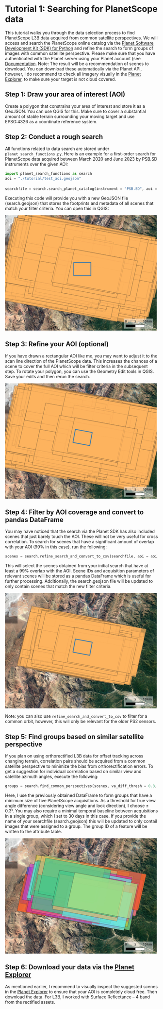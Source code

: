 # Tutorial 1: Searching for PlanetScope data

This tutorial walks you through the data selection process to find PlanetScope L3B data acquired from common satellite perspectives. We will access and search the PlanetScope online catalog via the [Planet Software Development Kit (SDK) for Python](https://github.com/planetlabs/planet-client-python) and refine the search to form groups of images with common satellite perspective. Please make sure that you have authenticated with the Planet server using your Planet account (see [Documentation](https://planet-sdk-for-python-v2.readthedocs.io/en/latest/get-started/quick-start-guide/#step-4-sign-on-to-your-account). Note: The result will be a recommendation of scenes to download. You can download these automatically via the Planet API, however, I do recommend to check all imagery visually in the [Planet Explorer](https://www.planet.com/explorer/), to make sure your target is not cloud covered.

## Step 1: Draw your area of interest (AOI)
Create a polygon that constrains your area of interest and store it as a GeoJSON. You can use QGIS for this. Make sure to cover a substantial amount of stable terrain surrounding your moving target and use EPSG:4326 as a coordinate reference system.  

## Step 2: Conduct a rough search
All functions related to data search are stored under `planet_search_functions.py`. Here is an example for a first-order search for PlanetScope data acquired between March 2020 and June 2023 by PSB.SD instruments over the given AOI:
``` python
import planet_search_functions as search
aoi = "./tutorial/test_aoi.geojson"

searchfile = search.search_planet_catalog(instrument = "PSB.SD", aoi = aoi, cloud_cover_max=0.1, date_start = "2020-03-01", date_stop = "2023-06-30")
```
Executing this code will provide you with a new GeoJSON file (search.geojson) that stores the footprints and metadata of all scenes that match your filter criteria. You can open this in QGIS:

<img src='./figures/search1.jpeg' width='500'>

## Step 3: Refine your AOI (optional)
If you have drawn a rectangular AOI like me, you may want to adjust it to the scan line direction of the PlanetScope data. This increases the chances of a scene to cover the full AOI which will be filter criteria in the subsequent step. To rotate your polygon, you can use the Geometry Edit tools in QGIS. Save your edits and then rerun the search.

<img src='./figures/search2.jpeg' width='500'>

## Step 4: Filter by AOI coverage and convert to pandas DataFrame

You may have noticed that the search via the Planet SDK has also included scenes that just barely touch the AOI. These will not be very useful for cross correlation. To search for scenes that have a significant amount of overlap with your AOI (99% in this case), run the following:

``` python
scenes = search.refine_search_and_convert_to_csv(searchfile, aoi = aoi, instrument = instrument, min_overlap = 99)
```

This will select the scenes obtained from your initial search that have at least a 99% overlap with the AOI. Scene IDs and acquisition parameters of relevant scenes will be stored as a pandas DataFrame which is useful for further processing. Additionally, the search.geojson file will be updated to only contain scenes that match the new filter criteria. 

<img src='./figures/search3.jpeg' width='500'>

Note: you can also use `refine_search_and_convert_to_csv` to filter for a common orbit, however, this will only be relevant for the older PS2 sensors.  

## Step 5: Find groups based on similar satellite perspective

If you plan on using orthorectified L3B data for offset tracking across changing terrain, correlation pairs should be acquired from a common satellite perspective to minimize the bias from orthorectification errors. To get a suggestion for individual correlation based on similar view and satellite azimuth angles, execute the following: 

``` python
groups = search.find_common_perspectives(scenes, va_diff_thresh = 0.3, min_group_size = 5, min_dt = 30, searchfile = searchfile)
```

Here, I use the previously obtained DataFrame to form groups that have a minimum size of five PlanetScope acquisitions. As a threshold for true view angle difference (considering view angle and look direction), I choose ± 0.3°. You may also require a minimal temporal baseline between acquisitions in a single group, which I set to 30 days in this case. If you provide the name of your searchfile (search.geojson) this will be updated to only contail images that were assigned to a group. The group ID of a feature will be written to the attribute table. 

<img src='./figures/search4.jpeg' width='500'>

## Step 6: Download your data via the [Planet Explorer](https://www.planet.com/explorer/)

As mentioned earlier, I recommend to visually inspect the suggested scenes in the [Planet Explorer](https://www.planet.com/explorer/) to ensure that your AOI is completely cloud free. Then download the data. For L3B, I worked with Surface Reflectance – 4 band from the rectified assets. 

